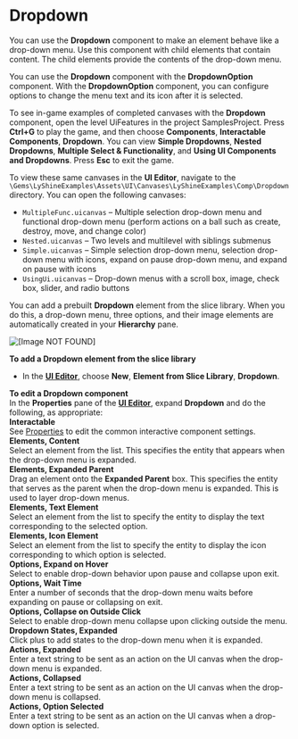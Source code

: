 # Dropdown<a name="ui-editor-components-dropdown"></a>

You can use the **Dropdown** component to make an element behave like a drop\-down menu\. Use this component with child elements that contain content\. The child elements provide the contents of the drop\-down menu\.

You can use the **Dropdown** component with the **DropdownOption** component\. With the **DropdownOption** component, you can configure options to change the menu text and its icon after it is selected\.

To see in\-game examples of completed canvases with the **Dropdown** component, open the level UiFeatures in the project SamplesProject\. Press **Ctrl\+G** to play the game, and then choose **Components**, **Interactable Components**, **Dropdown**\. You can view **Simple Dropdowns**, **Nested Dropdowns**, **Multiple Select & Functionality**, and **Using UI Components and Dropdowns**\. Press **Esc** to exit the game\.

To view these same canvases in the **UI Editor**, navigate to the `\Gems\LyShineExamples\Assets\UI\Canvases\LyShineExamples\Comp\Dropdown` directory\. You can open the following canvases:
+ `MultipleFunc.uicanvas` – Multiple selection drop\-down menu and functional drop\-down menu \(perform actions on a ball such as create, destroy, move, and change color\)
+ `Nested.uicanvas` – Two levels and multilevel with siblings submenus
+ `Simple.uicanvas` – Simple selection drop\-down menu, selection drop\-down menu with icons, expand on pause drop\-down menu, and expand on pause with icons
+ `UsingUi.uicanvas` – Drop\-down menus with a scroll box, image, check box, slider, and radio buttons

You can add a prebuilt **Dropdown** element from the slice library\. When you do this, a drop\-down menu, three options, and their image elements are automatically created in your **Hierarchy** pane\.

![\[Image NOT FOUND\]](http://docs.aws.amazon.com/lumberyard/latest/userguide/images/game_ui_editor/ui-editor-components-interactive-dropdown-slice.png)

**To add a Dropdown element from the slice library**
+ In the [**UI Editor**](ui-editor-using.md), choose **New**, **Element from Slice Library**, **Dropdown**\.

**To edit a Dropdown component**  
In the **Properties** pane of the [**UI Editor**](ui-editor-using.md), expand **Dropdown** and do the following, as appropriate:    
**Interactable**  
See [Properties](ui-editor-components-interactive-properties.md) to edit the common interactive component settings\.  
**Elements, Content**  
Select an element from the list\. This specifies the entity that appears when the drop\-down menu is expanded\.  
**Elements, Expanded Parent**  
Drag an element onto the **Expanded Parent** box\. This specifies the entity that serves as the parent when the drop\-down menu is expanded\. This is used to layer drop\-down menus\.  
**Elements, Text Element**  
Select an element from the list to specify the entity to display the text corresponding to the selected option\.   
**Elements, Icon Element**  
Select an element from the list to specify the entity to display the icon corresponding to which option is selected\.  
**Options, Expand on Hover**  
Select to enable drop\-down behavior upon pause and collapse upon exit\.   
**Options, Wait Time**  
Enter a number of seconds that the drop\-down menu waits before expanding on pause or collapsing on exit\.  
**Options, Collapse on Outside Click**  
Select to enable drop\-down menu collapse upon clicking outside the menu\.   
**Dropdown States, Expanded**  
Click plus to add states to the drop\-down menu when it is expanded\.  
**Actions, Expanded**  
Enter a text string to be sent as an action on the UI canvas when the drop\-down menu is expanded\.  
**Actions, Collapsed**  
Enter a text string to be sent as an action on the UI canvas when the drop\-down menu is collapsed\.   
**Actions, Option Selected**  
Enter a text string to be sent as an action on the UI canvas when a drop\-down option is selected\.
